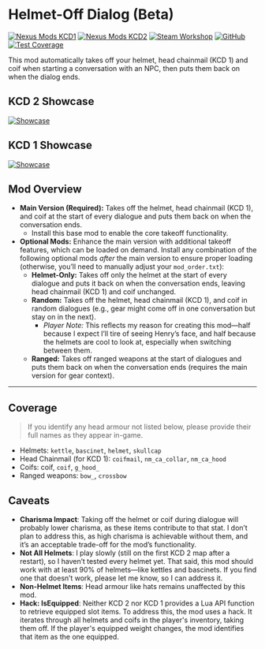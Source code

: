 [//]: # (DO NOT EDIT: This file has been autogenerated, any changes will be overwritten)
# Helmet-Off Dialog (Beta)  


[//]: # (DO NOT EDIT: This file has been autogenerated, any changes will be overwritten)
[![Nexus Mods KCD1](https://img.shields.io/badge/Nexus%20Mods-KCD1-bf4848?style=flat-square&logo=nexusmods)](https://www.nexusmods.com/kingdomcomedeliverance/mods/1909) [![Nexus Mods KCD2](https://img.shields.io/badge/Nexus%20Mods-KCD2-bf4848?style=flat-square&logo=nexusmods)](https://www.nexusmods.com/kingdomcomedeliverance2/mods/1023) [![Steam Workshop](https://img.shields.io/badge/Steam%20Workshop-1b2838?style=flat-square&logo=steam)](https://steamcommunity.com/sharedfiles/filedetails/?id=3443915670) [![GitHub](https://img.shields.io/badge/GitHub-Open%20Source-2ea44f?style=flat-square&logo=github)](https://github.com/rdok/kcd2_helmet_off_dialog) [![Test Coverage](https://img.shields.io/endpoint?url=https://gist.githubusercontent.com/rdok/c8127f736b3cb0097c7094efe1882299/raw/kcd2_helmet_off_dialog_badges.json?label=Coverage&logo=codecov)](https://github.com/rdok/kcd2_helmet_off_dialog/actions/runs/14145054417)

[//]: # (DO NOT EDIT: This file has been autogenerated, any changes will be overwritten)
This mod automatically takes off your helmet, head chainmail (KCD 1) and coif when starting a conversation with an NPC, then puts them back on when the dialog ends.  


[//]: # (DO NOT EDIT: This file has been autogenerated, any changes will be overwritten)
## KCD 2 Showcase

[![Showcase](https://github.com/rdok/kcd2_helmet_off_dialog/blob/main/documentation/kcd2_showcase.gif?raw=true)](https://www.nexusmods.com/kingdomcomedeliverance2/mods/831)

## KCD 1 Showcase

[![Showcase](https://github.com/rdok/kcd2_helmet_off_dialog/blob/main/documentation/kcd1_showcase.gif?raw=true)](https://www.nexusmods.com/kingdomcomedeliverance2/mods/831)

[//]: # (DO NOT EDIT: This file has been autogenerated, any changes will be overwritten)
## Mod Overview
- **Main Version (Required):** Takes off the helmet, head chainmail (KCD 1), and coif at the start of every dialogue and puts them back on when the conversation ends.
  - Install this base mod to enable the core takeoff functionality.
- **Optional Mods:** Enhance the main version with additional takeoff features, which can be loaded on demand. Install any combination of the following optional mods *after* the main version to ensure proper loading (otherwise, you’ll need to manually adjust your `mod_order.txt`):
  - **Helmet-Only:** Takes off only the helmet at the start of every dialogue and puts it back on when the conversation ends, leaving head chainmail (KCD 1) and coif unchanged.
  - **Random:** Takes off the helmet, head chainmail (KCD 1), and coif in random dialogues (e.g., gear might come off in one conversation but stay on in the next).
    - *Player Note:* This reflects my reason for creating this mod—half because I expect I’ll tire of seeing Henry’s face, and half because the helmets are cool to look at, especially when switching between them.
  - **Ranged:** Takes off ranged weapons at the start of dialogues and puts them back on when the conversation ends (requires the main version for gear context).

***

## Coverage

> If you identify any head armour not listed below, please provide their full names as they appear in-game.

- Helmets: `kettle`, `bascinet`, `helmet`, `skullcap`
- Head Chainmail (for KCD 1): `coifmail`, `nm_ca_collar`, `nm_ca_hood`
- Coifs: coif, `coif`, `g_hood_`
- Ranged weapons: `bow_`, `crossbow`


## Caveats

- **Charisma Impact**: Taking off the helmet or coif during dialogue will probably lower charisma, as these items contribute to that stat. I don’t plan to address this, as high charisma is achievable without them, and it’s an acceptable trade-off for the mod’s functionality.
- **Not All Helmets**: I play slowly (still on the first KCD 2 map after a restart), so I haven’t tested every helmet yet. That said, this mod should work with at least 90% of helmets—like kettles and bascinets. If you find one that doesn’t work, please let me know, so I can address it.
- **Non-Helmet Items**: Head armour like hats remains unaffected by this mod.
- **Hack: IsEquipped**: Neither KCD 2 nor KCD 1 provides a Lua API function to retrieve equipped slot items. To address this, the mod uses a hack. It iterates through all helmets and coifs in the player's inventory, taking them off. If the player's equipped weight changes, the mod identifies that item as the one equipped.


[//]: # (DO NOT EDIT: This file has been autogenerated, any changes will be overwritten)
